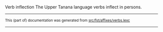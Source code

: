 Verb inflection
The Upper Tanana language verbs inflect in persons.

* * *

<small>This (part of) documentation was generated from [src/fst/affixes/verbs.lexc](https://github.com/giellalt/lang-tau/blob/main/src/fst/affixes/verbs.lexc)</small>

---


